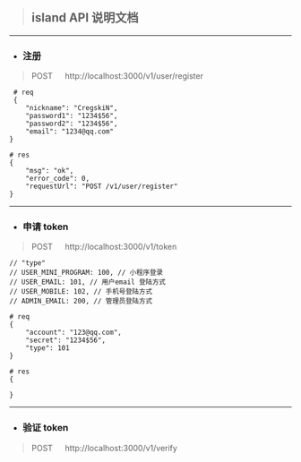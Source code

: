 > ## island API 说明文档

---

+ ### 注册
> POST &emsp; http://localhost:3000/v1/user/register
```
 # req
 {
	"nickname": "CregskiN",
	"password1": "1234$56",
	"password2": "1234$56",
	"email": "1234@qq.com"
}

# res 
{
    "msg": "ok",
    "error_code": 0,
    "requestUrl": "POST /v1/user/register"
}
```

---
+ ### 申请 token
> POST &emsp; http://localhost:3000/v1/token
```
// "type"
// USER_MINI_PROGRAM: 100, // 小程序登录
// USER_EMAIL: 101, // 用户email 登陆方式
// USER_MOBILE: 102, // 手机号登陆方式
// ADMIN_EMAIL: 200, // 管理员登陆方式

# req
{
	"account": "123@qq.com",
	"secret": "1234$56",
	"type": 101
}

# res
{
    
}
```

---
+ ### 验证 token
> POST &emsp; http://localhost:3000/v1/verify
```

```
